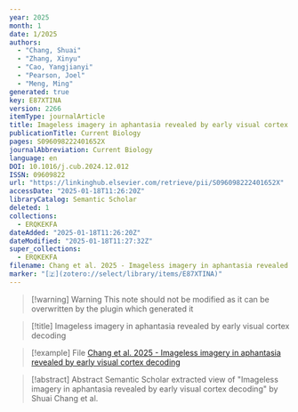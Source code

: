 ```yaml
---
year: 2025
month: 1
date: 1/2025
authors:
  - "Chang, Shuai"
  - "Zhang, Xinyu"
  - "Cao, Yangjianyi"
  - "Pearson, Joel"
  - "Meng, Ming"
generated: true
key: E87XTINA
version: 2266
itemType: journalArticle
title: Imageless imagery in aphantasia revealed by early visual cortex decoding
publicationTitle: Current Biology
pages: S096098222401652X
journalAbbreviation: Current Biology
language: en
DOI: 10.1016/j.cub.2024.12.012
ISSN: 09609822
url: "https://linkinghub.elsevier.com/retrieve/pii/S096098222401652X"
accessDate: "2025-01-18T11:26:20Z"
libraryCatalog: Semantic Scholar
deleted: 1
collections:
  - ERQKEKFA
dateAdded: "2025-01-18T11:26:20Z"
dateModified: "2025-01-18T11:27:32Z"
super_collections:
  - ERQKEKFA
filename: Chang et al. 2025 - Imageless imagery in aphantasia revealed by early visual cortex decoding
marker: "[🇿](zotero://select/library/items/E87XTINA)"
---
```


>[!warning] Warning
> This note should not be modified as it can be overwritten by the plugin which generated it

> [!title] Imageless imagery in aphantasia revealed by early visual cortex decoding

> [!example] File
> [Chang et al. 2025 - Imageless imagery in aphantasia revealed by early visual cortex decoding](Chang%20et%20al.%202025%20-%20Imageless%20imagery%20in%20aphantasia%20revealed%20by%20early%20visual%20cortex%20decoding.pdf)

> [!abstract] Abstract
> Semantic Scholar extracted view of "Imageless imagery in aphantasia revealed by early visual cortex decoding" by Shuai Chang et al.


